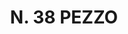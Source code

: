 ---
title: "N. 38 PEZZO"
plant-name: "N. 38"
plant-number: "038"
plant-xml: "/assets/xml/plant038.xml"
plant-img1: "/assets/img/plant038_verso.jpg"
plant-img2: "/assets/img/plant038.jpg"
plant-title: "N. 38 PEZZO"
plant-taxon-link: "http://www.worldfloraonline.org/taxon/wfo-0000482527"
plant-taxon-content: "[Picea excelsa Lk.]"
layout: single-xml
---